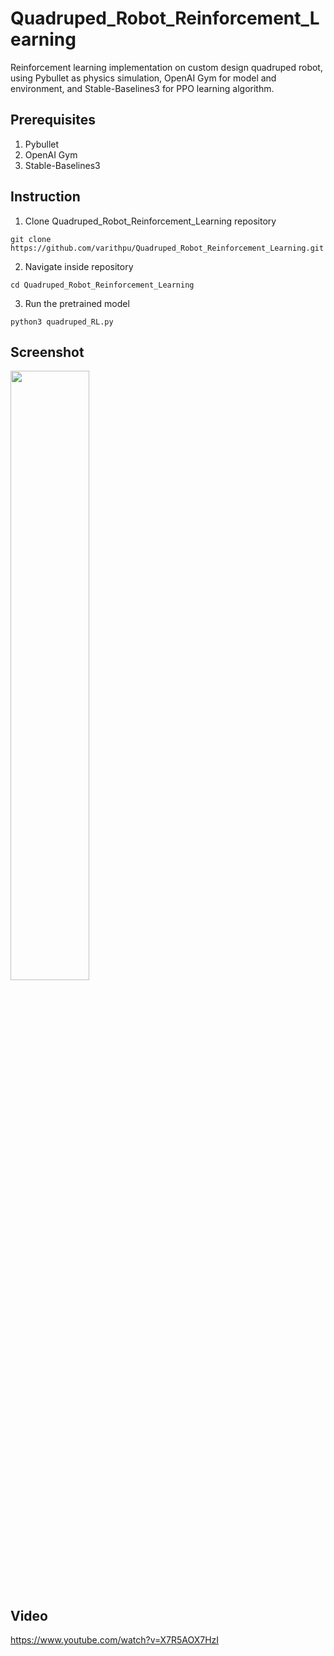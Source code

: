 # Quadruped_Robot_Reinforcement_Learning
Reinforcement learning implementation on custom design quadruped robot, using Pybullet as physics simulation, OpenAI Gym for model and environment, and Stable-Baselines3 for PPO learning algorithm.
## Prerequisites
1. Pybullet
2. OpenAI Gym
3. Stable-Baselines3
## Instruction
1. Clone Quadruped_Robot_Reinforcement_Learning repository 
```
git clone https://github.com/varithpu/Quadruped_Robot_Reinforcement_Learning.git
```
2. Navigate inside repository
```
cd Quadruped_Robot_Reinforcement_Learning
```
3. Run the pretrained model
```
python3 quadruped_RL.py
```
## Screenshot

<img src="https://github.com/varithpu/Quadruped_Robot_Reinforcement_Learning/blob/master/pics/pic1.png" width=50% height=50%>

## Video
https://www.youtube.com/watch?v=X7R5AOX7HzI
